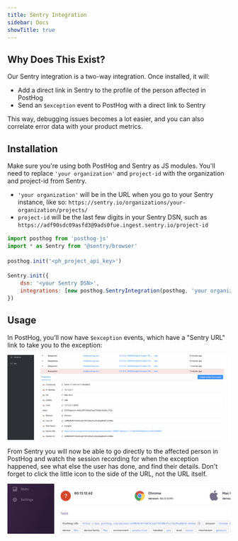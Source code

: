 ```yaml
---
title: Sentry Integration
sidebar: Docs
showTitle: true
---
```


## Why Does This Exist?

Our Sentry integration is a two-way integration. Once installed, it will:
- Add a direct link in Sentry to the profile of the person affected in PostHog
- Send an `$exception` event to PostHog with a direct link to Sentry

This way, debugging issues becomes a lot easier, and you can also correlate error data with your product metrics.

## Installation

Make sure you're using both PostHog and Sentry as JS modules. You'll need to replace `'your organization'` and `project-id` with the organization and project-id from Sentry.

- `'your organization'` will be in the URL when you go to your Sentry instance, like so: `https://sentry.io/organizations/your-organization/projects/`
- `project-id` will be the last few digits in your Sentry DSN, such as `https://adf90sdc09asfd3@9ads0fue.ingest.sentry.io/project-id`

```js
import posthog from 'posthog-js'
import * as Sentry from '@sentry/browser'

posthog.init('<ph_project_api_key>')

Sentry.init({
    dsn: '<your Sentry DSN>',
    integrations: [new posthog.SentryIntegration(posthog, 'your organization', project-id)],
})
```

## Usage

In PostHog, you'll now have `$exception` events, which have a "Sentry URL" link to take you to the exception:

![Sentry exception event in PostHog](../../images/sentry_posthog_exception.png)

From Sentry you will now be able to go directly to the affected person in PostHog and watch the session recording for when the exception happened, see what else the user has done, and find their details. Don't forget to click the little icon to the side of the URL, not the URL itself.


![PostHog user profile URL in Sentry](../../images/sentry_exception.png)
